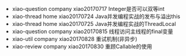 - xiao-question company xiao20170717 Integer是否可以双等int
- xiao-thread home xiao20170724 Java并发编程实战的发布与溢出this
- xiao-thread home xiao20170725 Java并发编程实战的ThreadLocal
- xiao-question company xiao20170815 线程访问主线程的final变量
- xiao-util company xiao20170828 重试机制(非异步)
- xiao-review company xiao20170830 重顾Callable的使用